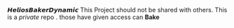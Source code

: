 𝙃𝙚𝙡𝙞𝙤𝙨𝘽𝙖𝙠𝙚𝙧𝘿𝙮𝙣𝙖𝙢𝙞𝙘
This Project should not be shared with others. 
This is a *private* repo . 
those have given access can **Bake**
